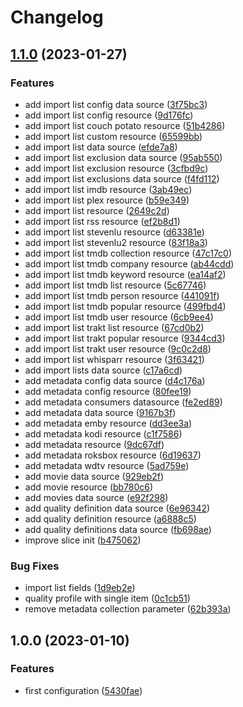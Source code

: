 # Changelog

## [1.1.0](https://github.com/devopsarr/terraform-provider-whisparr/compare/v1.0.0...v1.1.0) (2023-01-27)


### Features

* add import list config data source ([3f75bc3](https://github.com/devopsarr/terraform-provider-whisparr/commit/3f75bc3af869eac6168537dfef7c7b76ca7d7859))
* add import list config resource ([9d176fc](https://github.com/devopsarr/terraform-provider-whisparr/commit/9d176fc94b7b50f2174aa745adfb5d106f35c74b))
* add import list couch potato resource ([51b4286](https://github.com/devopsarr/terraform-provider-whisparr/commit/51b4286fc67877004133917ec08bf019d218241e))
* add import list custom resource ([65599bb](https://github.com/devopsarr/terraform-provider-whisparr/commit/65599bb5e9750517d285e076e850372a8aea735a))
* add import list data source ([efde7a8](https://github.com/devopsarr/terraform-provider-whisparr/commit/efde7a8d4860222fc28d390de051cf805fca523f))
* add import list exclusion data source ([95ab550](https://github.com/devopsarr/terraform-provider-whisparr/commit/95ab550e489bff56e7e293e411031a92e09c4c19))
* add import list exclusion resource ([3cfbd9c](https://github.com/devopsarr/terraform-provider-whisparr/commit/3cfbd9c279f14149d87fdc157f96f0625928c62e))
* add import list exclusions data source ([f4fd112](https://github.com/devopsarr/terraform-provider-whisparr/commit/f4fd112bc2bb875baf114c05fe27e6d81e8ec9e2))
* add import list imdb resource ([3ab49ec](https://github.com/devopsarr/terraform-provider-whisparr/commit/3ab49ec7ba824880bbd60ee9499074880a304d0d))
* add import list plex resource ([b59e349](https://github.com/devopsarr/terraform-provider-whisparr/commit/b59e3499646fce2a2f67573867a0b1ac2a4b0d4a))
* add import list resource ([2649c2d](https://github.com/devopsarr/terraform-provider-whisparr/commit/2649c2d2d4e77c7274bb82d8298842f5676cfdfe))
* add import list rss resource ([ef2b8d1](https://github.com/devopsarr/terraform-provider-whisparr/commit/ef2b8d13a9371c673918092e2de65319212dc157))
* add import list stevenlu resource ([d63381e](https://github.com/devopsarr/terraform-provider-whisparr/commit/d63381e8378aa5d12254eeb5db98cee5570856d8))
* add import list stevenlu2 resource ([83f18a3](https://github.com/devopsarr/terraform-provider-whisparr/commit/83f18a3b08292ff4fa8a069f1d99cd2266239f60))
* add import list tmdb collection resource ([47c17c0](https://github.com/devopsarr/terraform-provider-whisparr/commit/47c17c0da248c2e8e31ca7277551d5f0ebbe9063))
* add import list tmdb company resource ([ab44cdd](https://github.com/devopsarr/terraform-provider-whisparr/commit/ab44cddec39c66d0164a275ddf0c282469fa42af))
* add import list tmdb keyword resource ([ea14af2](https://github.com/devopsarr/terraform-provider-whisparr/commit/ea14af2d7421f451c24154891f9d62ab5d3915b8))
* add import list tmdb list resource ([5c67746](https://github.com/devopsarr/terraform-provider-whisparr/commit/5c677461fe7106a0e1f2321d7eff272ed76d68e2))
* add import list tmdb person resource ([441091f](https://github.com/devopsarr/terraform-provider-whisparr/commit/441091f777f931ba441212c44837328967e31152))
* add import list tmdb popular resource ([499fbd4](https://github.com/devopsarr/terraform-provider-whisparr/commit/499fbd4e38dec0283e56328de202c0265c4f38e5))
* add import list tmdb user resource ([6cb9ee4](https://github.com/devopsarr/terraform-provider-whisparr/commit/6cb9ee490563e497a0c4cb3f129545774a64b4f1))
* add import list trakt list resource ([67cd0b2](https://github.com/devopsarr/terraform-provider-whisparr/commit/67cd0b2f0b381b93ed9e3b02c5b9fa7af1496eed))
* add import list trakt popular resource ([9344cd3](https://github.com/devopsarr/terraform-provider-whisparr/commit/9344cd341dadf2f4b62b6942809a72ef965eec1f))
* add import list trakt user resource ([9c0c2d8](https://github.com/devopsarr/terraform-provider-whisparr/commit/9c0c2d8c15b8a6e1d8f349e9ddc2b779ef0bc161))
* add import list whisparr resource ([3f63421](https://github.com/devopsarr/terraform-provider-whisparr/commit/3f63421e77ce209c4090caaf9eba8b2d08ca810f))
* add import lists data source ([c17a6cd](https://github.com/devopsarr/terraform-provider-whisparr/commit/c17a6cd7a1fd81a5ead629a0010fac765d341ed6))
* add metadata config data source ([d4c176a](https://github.com/devopsarr/terraform-provider-whisparr/commit/d4c176a82c2a1a2ce0486b5387cf972354cec772))
* add metadata config resource ([80fee19](https://github.com/devopsarr/terraform-provider-whisparr/commit/80fee1970e6740ffb73000d3712768d9ecfe923a))
* add metadata consumers datasource ([fe2ed89](https://github.com/devopsarr/terraform-provider-whisparr/commit/fe2ed89a5fad0d0ff118b6e8bd995a390281b9f8))
* add metadata data source ([9167b3f](https://github.com/devopsarr/terraform-provider-whisparr/commit/9167b3fc57a7617698b3da29ad30d39c4279a81c))
* add metadata emby resource ([dd3ee3a](https://github.com/devopsarr/terraform-provider-whisparr/commit/dd3ee3a3edae1de7f9d6adc7b5861dd40eaeeee2))
* add metadata kodi resource ([c1f7586](https://github.com/devopsarr/terraform-provider-whisparr/commit/c1f758645767587907869119f779bb282ad53781))
* add metadata resource ([9dc67df](https://github.com/devopsarr/terraform-provider-whisparr/commit/9dc67df79b2eee2919ca97388d5b5aa4020cc811))
* add metadata roksbox resource ([6d19637](https://github.com/devopsarr/terraform-provider-whisparr/commit/6d196372ec71f89e59dfb9fd5f691b0a68a5d4fa))
* add metadata wdtv resource ([5ad759e](https://github.com/devopsarr/terraform-provider-whisparr/commit/5ad759ec0fc921c99936caad0d8e56a8885a0429))
* add movie data source ([929eb2f](https://github.com/devopsarr/terraform-provider-whisparr/commit/929eb2f901b65a2ee878c159cd8d64c781bb9e29))
* add movie resource ([bb780c6](https://github.com/devopsarr/terraform-provider-whisparr/commit/bb780c68cd2c4d256b75146cbc0db75f35d6c7e0))
* add movies data source ([e92f298](https://github.com/devopsarr/terraform-provider-whisparr/commit/e92f29807c38b6ad05a72f58d973917f006d4467))
* add quality definition data source ([6e96342](https://github.com/devopsarr/terraform-provider-whisparr/commit/6e963426c4b4d97b32da4dc38593acad01634a2f))
* add quality definition resource ([a6888c5](https://github.com/devopsarr/terraform-provider-whisparr/commit/a6888c55c3d32188a4f3d386ef4c7e2bedab58a9))
* add quality definitions data source ([fb698ae](https://github.com/devopsarr/terraform-provider-whisparr/commit/fb698ae7e6a258215b389699fc7a3d70a7317636))
* improve slice init ([b475062](https://github.com/devopsarr/terraform-provider-whisparr/commit/b47506241da61321d8197db101b0fc8b3006bf21))


### Bug Fixes

* import list fields ([1d9eb2e](https://github.com/devopsarr/terraform-provider-whisparr/commit/1d9eb2e51dd8d77f9f2850d156bb311b0a4cac44))
* quality profile with single item ([0c1cb51](https://github.com/devopsarr/terraform-provider-whisparr/commit/0c1cb51861c5f50d456a3aacfb252595c0c4ab0f))
* remove metadata collection parameter ([62b393a](https://github.com/devopsarr/terraform-provider-whisparr/commit/62b393aa8fb0c337285f75534df92c5c9747bffd))

## 1.0.0 (2023-01-10)


### Features

* first configuration ([5430fae](https://github.com/devopsarr/terraform-provider-whisparr/commit/5430fae119b71a04fa5b5742eb0b85db44dd9077))
